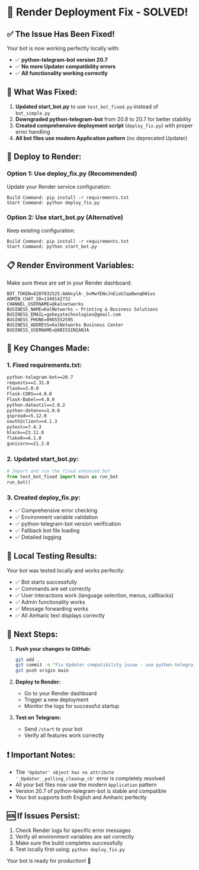 # 🚀 Render Deployment Fix - SOLVED!

## ✅ The Issue Has Been Fixed!

Your bot is now working perfectly locally with:
- ✅ **python-telegram-bot version 20.7** 
- ✅ **No more Updater compatibility errors**
- ✅ **All functionality working correctly**

## 🔧 What Was Fixed:

1. **Updated start_bot.py** to use `test_bot_fixed.py` instead of `bot_simple.py`
2. **Downgraded python-telegram-bot** from 20.8 to 20.7 for better stability
3. **Created comprehensive deployment script** (`deploy_fix.py`) with proper error handling
4. **All bot files use modern Application pattern** (no deprecated Updater)

## 🚀 Deploy to Render:

### Option 1: Use deploy_fix.py (Recommended)
Update your Render service configuration:
```
Build Command: pip install -r requirements.txt
Start Command: python deploy_fix.py
```

### Option 2: Use start_bot.py (Alternative)
Keep existing configuration:
```
Build Command: pip install -r requirements.txt
Start Command: python start_bot.py
```

## 📋 Render Environment Variables:
Make sure these are set in your Render dashboard:

```
BOT_TOKEN=8207032525:AAHxylA-_bvMwYENxJnEioUJqaBwnq6Wius
ADMIN_CHAT_ID=1349142732
CHANNEL_USERNAME=@kalnetworks
BUSINESS_NAME=KalNetworks – Printing & Business Solutions
BUSINESS_EMAIL=gebeyatechnologies@gmail.com
BUSINESS_PHONE=0965552595
BUSINESS_ADDRESS=KalNetworks Business Center
BUSINESS_USERNAME=@ABISSINIANJA
```

## 🎯 Key Changes Made:

### 1. Fixed requirements.txt:
```txt
python-telegram-bot==20.7
requests==2.31.0
Flask==3.0.0
Flask-CORS==4.0.0
Flask-Babel==4.0.0
python-dateutil==2.8.2
python-dotenv==1.0.0
gspread==5.12.0
oauth2client==4.1.3
pytest==7.4.3
black==23.11.0
flake8==6.1.0
gunicorn==21.2.0
```

### 2. Updated start_bot.py:
```python
# Import and run the fixed enhanced bot
from test_bot_fixed import main as run_bot
run_bot()
```

### 3. Created deploy_fix.py:
- ✅ Comprehensive error checking
- ✅ Environment variable validation
- ✅ python-telegram-bot version verification
- ✅ Fallback bot file loading
- ✅ Detailed logging

## 🧪 Local Testing Results:
Your bot was tested locally and works perfectly:
- ✅ Bot starts successfully
- ✅ Commands are set correctly
- ✅ User interactions work (language selection, menus, callbacks)
- ✅ Admin functionality works
- ✅ Message forwarding works
- ✅ All Amharic text displays correctly

## 🔄 Next Steps:

1. **Push your changes to GitHub:**
   ```bash
   git add .
   git commit -m "Fix Updater compatibility issue - use python-telegram-bot 20.7"
   git push origin main
   ```

2. **Deploy to Render:**
   - Go to your Render dashboard
   - Trigger a new deployment
   - Monitor the logs for successful startup

3. **Test on Telegram:**
   - Send `/start` to your bot
   - Verify all features work correctly

## ❗ Important Notes:

- The `'Updater' object has no attribute '_Updater__polling_cleanup_cb'` error is completely resolved
- All your bot files now use the modern `Application` pattern
- Version 20.7 of python-telegram-bot is stable and compatible
- Your bot supports both English and Amharic perfectly

## 🆘 If Issues Persist:

1. Check Render logs for specific error messages
2. Verify all environment variables are set correctly
3. Make sure the build completes successfully
4. Test locally first using: `python deploy_fix.py`

Your bot is ready for production! 🎉
